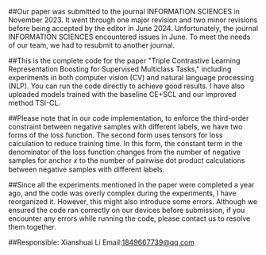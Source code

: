 ##Our paper was submitted to the journal INFORMATION SCIENCES in November 2023. It went through one major revision and two minor revisions before being accepted by the editor in June 2024. Unfortunately, the journal INFORMATION SCIENCES encountered issues in June. To meet the needs of our team, we had to resubmit to another journal.

##This is the complete code for the paper "Triple Contrastive Learning Representation Boosting for Supervised Multiclass Tasks," including experiments in both computer vision (CV) and natural language processing (NLP). You can run the code directly to achieve good results. I have also uploaded models trained with the baseline CE+SCL and our improved method TSI-CL.

##Please note that in our code implementation, to enforce the third-order constraint between negative samples with different labels, we have two forms of the loss function. The second form uses tensors for loss calculation to reduce training time. In this form, the constant term in the denominator of the loss function changes from the number of negative samples for anchor 𝑥 to the number of pairwise dot product calculations between negative samples with different labels.

##Since all the experiments mentioned in the paper were completed a year ago, and the code was overly complex during the experiments, I have reorganized it. However, this might also introduce some errors. Although we ensured the code ran correctly on our devices before submission, if you encounter any errors while running the code, please contact us to resolve them together.

##Responsible: Xianshuai Li Email:1849667739@qq.com
